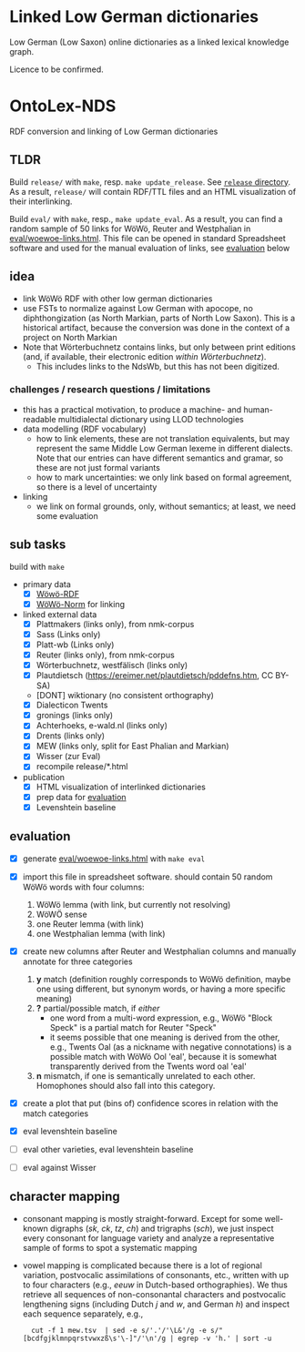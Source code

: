 # Linked Low German dictionaries

Low German (Low Saxon) online dictionaries as a linked lexical knowledge graph.

Licence to be confirmed.
# OntoLex-NDS

RDF conversion and linking of Low German dictionaries

## TLDR

Build `release/` with `make`, resp. `make update_release`. See [`release` directory](release/).
As a result, `release/` will contain RDF/TTL files and an HTML visualization of their interlinking.

Build `eval/` with `make`, resp., `make update_eval`. 
As a result, you can find a random sample of 50 links for WöWö, Reuter and Westphalian in [eval/woewoe-links.html](eval/woewoe-links.html). This file can be opened in standard Spreadsheet software and used for the manual evaluation of links, see [evaluation](#evaluation) below

## idea

- link WöWö RDF with other low german dictionaries
- use FSTs to normalize against Low German with apocope, no diphthongization (as North Markian, parts of North Low Saxon). This is a historical artifact, because the conversion was done in the context of a project on North Markian
- Note that Wörterbuchnetz contains links, but only between print editions (and, if available, their electronic edition *within Wörterbuchnetz*).
	- This includes links to the NdsWb, but this has not been digitized.

### challenges / research questions / limitations

- this has a practical motivation, to produce a machine- and human-readable multidialectal dictionary using LLOD technologies
- data modelling (RDF vocabulary)
	- how to link elements, these are not translation equivalents, but may represent the same Middle Low German lexeme in different dialects. Note that our entries can have different semantics and gramar, so these are not just formal variants
	- how to mark uncertainties: we only link based on formal agreement, so there is a level of uncertainty
- linking
	- we link on formal grounds, only, without semantics; at least, we need some evaluation

## sub tasks

build with `make`

- primary data
	- [x] [Wöwö-RDF](woewoe-rdf)
	- [x] [WöWö-Norm](woewoe-norm) for linking
- linked external data
	- [x] Plattmakers (links only), from nmk-corpus
	- [x] Sass (Links only)
	- [x] Platt-wb (Links only)
	- [x] Reuter (links only), from nmk-corpus
	- [x] Wörterbuchnetz, westfälisch (links only)
	- [x] Plautdietsch (https://ereimer.net/plautdietsch/pddefns.htm, CC BY-SA)
	- [DONT] wiktionary (no consistent orthography)
	- [x] Dialecticon Twents
	- [x] gronings (links only)
	- [x] Achterhoeks, e-wald.nl (links only)
	- [x] Drents (links only)
	- [x] MEW (links only, split for East Phalian and Markian) 
	- [x] Wisser (zur Eval) 
	- [x] recompile release/\*.html
- publication
	- [x] HTML visualization of interlinked dictionaries
	- [x] prep data for [evaluation](#evaluation)
	- [x] Levenshtein baseline

## evaluation

- [x] generate [eval/woewoe-links.html](eval/woewoe-links.html) with `make eval`
- [x] import this file in spreadsheet software. should contain 50 random WöWö words with four columns: 
	1. WöWö lemma (with link, but currently not resolving)
	2. WöWÖ sense 
	3. one Reuter lemma (with link)
	4. one Westphalian lemma (with link)
- [x] create new columns after Reuter and Westphalian columns and manually annotate for three categories 
	1. **y** match (definition roughly corresponds to WöWö definition, maybe one using different, but synonym words, or having a more specific meaning)
	2. **?** partial/possible match, if *either*
		- one word from a multi-word expression, e.g., WöWö "Block Speck" is a partial match for Reuter "Speck"
		- it seems possible that one meaning is derived from the other, e.g., Twents Oal (as a nickname with negative connotations) is a possible match with WöWö Ool 'eal', because it is somewhat transparently derived from the Twents word oal 'eal'
	3. **n** mismatch, if one is semantically unrelated to each other. Homophones should also fall into this category.
- [x] create a plot that put (bins of) confidence scores in relation with the match categories 
- [x] eval levenshtein baseline
- [ ] eval other varieties, eval levenshtein baseline
- [ ] eval against Wisser


## character mapping

- consonant mapping is mostly straight-forward. Except for some well-known digraphs (_sk_, _ck_, _tz_, _ch_) and trigraphs (_sch_), we just inspect every consonant for language variety and analyze a representative sample of forms to spot a systematic mapping
- vowel mapping is complicated because there is a lot of regional variation, postvocalic assimilations of consonants, etc., written with up to four characters (e.g., _eeuw_ in Dutch-based orthographies). We thus retrieve all sequences of non-consonantal characters and postvocalic lengthening signs (including Dutch _j_ and _w_, and German _h_) and inspect each sequence separately, e.g., 

		cut -f 1 mew.tsv  | sed -e s/'.'/'\L&'/g -e s/"[bcdfgjklmnpqrstvwxzß\s'\-]"/'\n'/g | egrep -v 'h.' | sort -u 

